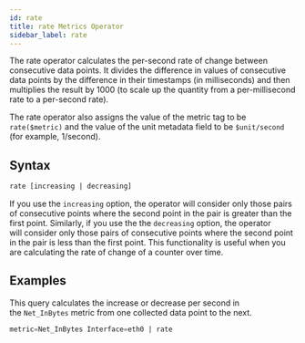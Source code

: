 ```yaml
---
id: rate
title: rate Metrics Operator
sidebar_label: rate
---
```



The rate operator calculates the per-second rate of change between consecutive data points. It divides the difference in values of consecutive data points by the difference in their timestamps (in milliseconds) and then multiplies the result by 1000 (to scale up the quantity from a per-millisecond rate to a per-second rate).

The rate operator also assigns the value of the metric tag to be `rate($metric)` and the value of the unit metadata field to be `$unit/second` (for example, 1/second).

## Syntax

```sql
rate [increasing | decreasing]
```

If you use the `increasing` option, the operator will consider only those pairs of consecutive points where the second point in the pair is greater than the first point. Similarly, if you use the the `decreasing` option, the operator will consider only those pairs of consecutive points where the second point in the pair is less than the first point. This functionality is useful when you are calculating the rate of change of a counter over time.

## Examples

This query calculates the increase or decrease per second in the `Net_InBytes` metric from one collected data point to the next. 

```sql
metric=Net_InBytes Interface=eth0 | rate
```  

